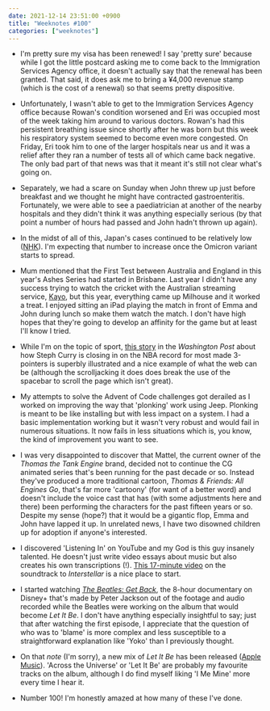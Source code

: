 ```yaml
---
date: 2021-12-14 23:51:00 +0900
title: "Weeknotes #100"
categories: ["weeknotes"]
---
```


- I'm pretty sure my visa has been renewed! I say 'pretty sure' because while I got the little postcard asking me to come back to the Immigration Services Agency office, it doesn't actually say that the renewal has been granted. That said, it does ask me to bring a ¥4,000 revenue stamp (which is the cost of a renewal) so that seems pretty dispositive.

- Unfortunately, I wasn't able to get to the Immigration Services Agency office because Rowan's condition worsened and Eri was occupied most of the week taking him around to various doctors. Rowan's had this persistent breathing issue since shortly after he was born but this week his respiratory system seemed to become even more congested. On Friday, Eri took him to one of the larger hospitals near us and it was a relief after they ran a number of tests all of which came back negative. The only bad part of that news was that it meant it's still not clear what's going on.

- Separately, we had a scare on Sunday when John threw up just before breakfast and we thought he might have contracted gastroenteritis. Fortunately, we were able to see a paediatrician at another of the nearby hospitals and they didn't think it was anything especially serious (by that point a number of hours had passed and John hadn't thrown up again).

- In the midst of all of this, Japan's cases continued to be relatively low ([NHK](https://www3.nhk.or.jp/nhkworld/en/news/20211212_18/)). I'm expecting that number to increase once the Omicron variant starts to spread.

- Mum mentioned that the First Test between Australia and England in this year's Ashes Series had started in Brisbane. Last year I didn't have any success trying to watch the cricket with the Australian streaming service, [Kayo](https://kayosports.com.au/), but this year, everything came up Milhouse and it worked a treat. I enjoyed sitting an iPad playing the match in front of Emma and John during lunch so make them watch the match. I don't have high hopes that they're going to develop an affinity for the game but at least I'll know I tried.

- While I'm on the topic of sport, [this story](https://www.washingtonpost.com/sports/interactive/2021/stephen-curry-three-point-record/) in the _Washington Post_ about how Steph Curry is closing in on the NBA record for most made 3-pointers is superbly illustrated and a nice example of what the web can be (although the scrolljacking it does does break the use of the spacebar to scroll the page which isn't great).

- My attempts to solve the Advent of Code challenges got derailed as I worked on improving the way that 'plonking' work using Jeep. Plonking is meant to be like installing but with less impact on a system. I had a basic implementation working but it wasn't very robust and would fail in numerous situations. It now fails in less situations which is, you know, the kind of improvement you want to see.

- I was very disappointed to discover that Mattel, the current owner of the _Thomas the Tank Engine_ brand, decided not to continue the CG animated series that's been running for the past decade or so. Instead they've produced a more traditional cartoon, _Thomas & Friends: All Engines Go_, that's far more 'cartoony' (for want of a better word) and doesn't include the voice cast that has (with some adjustments here and there) been performing the characters for the past fifteen years or so. Despite my sense (hope?) that it would be a gigantic flop, Emma and John have lapped it up. In unrelated news, I have two disowned children up for adoption if anyone's interested.

- I discovered 'Listening In' on YouTube and my God is this guy insanely talented. He doesn't just write video essays about music but also creates his own transcriptions (!). [This 17-minute video](https://youtu.be/n6HtAu0fNQ4) on the soundtrack to _Interstellar_ is a nice place to start.

- I started watching [_The Beatles: Get Back_](https://disneyplus.com/series/the-beatles-get-back/7DcWEeWVqrkE), the 8-hour documentary on Disney+ that's made by Peter Jackson out of the footage and audio recorded while the Beatles were working on the album that would become _Let It Be_. I don't have anything especially insightful to say; just that after watching the first episode, I appreciate that the question of who was to 'blame' is more complex and less susceptible to a straightforward explanation like 'Yoko' than I previously thought.

- On that _note_ (I'm sorry), a new mix of _Let It Be_ has been released ([Apple Music](https://music.apple.com/us/album/let-it-be-2021-mix/1582219768)). 'Across the Universe' or 'Let It Be' are probably my favourite tracks on the album, although I do find myself liking 'I Me Mine' more every time I hear it.

- Number 100! I'm honestly amazed at how many of these I've done.
